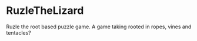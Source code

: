# RuzleTheLizard
Ruzle the root based puzzle game. A game taking rooted in ropes, vines and tentacles?
